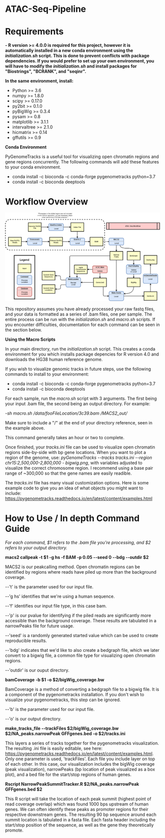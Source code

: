 # ATAC-Seq-Pipeline


# Requirements

  **- R version >= 4.0.0 is required for this project, however it is automatically installed in a new conda environment using the *initialization.sh* script. This is done to prevent conflicts with package dependencies. If you would prefer to set up your own environment, you will have to modify the *initialization.sh* and install packages for "Biostrings", "BCRANK", and "seqinr".**
  
  **In the same environment, install:**
  - Python >= 3.6
  - numpy >= 1.8.0 
  - scipy >= 0.17.0
  - py2bit >= 0.1.0
  - pyBigWig >= 0.3.4
  - pysam >= 0.8
  - matplotlib >= 3.1.1
  - intervaltree >= 2.1.0
  - hicmatrix >= 0.14
  - gffutils >= 0.9

**Conda Environment**

PyGenomeTracks is a useful tool for visualizing open chromatin regions and gene regions concurrently. The following commands will add these features to your conda environment.

  - conda install -c bioconda -c conda-forge pygenometracks python=3.7
  - conda install -c bioconda deeptools

# Workflow Overview

![ImageOfWorkflow](https://github.com/CalebPecka/ATAC-Seq-Pipeline/blob/master/WorkflowDiagram.png)

This repository assumes you have already processed your raw fastq files, and your data is formatted as a series of .bam files, one per sample. The entire process can be run with the *initialization.sh* and *macro.sh* scripts. If you encounter difficulties, documentation for each command can be seen in the section below.

**Using the Macro Scripts**

In your main directory, run the *initialization.sh* script. This creates a conda environment for you which installs package depencies for R version 4.0 and downloads the HG38 human reference genome.

If you wish to visualize genomic tracks in future steps, use the following commands to install to your environment:
  - conda install -c bioconda -c conda-forge pygenometracks python=3.7
  - conda install -c bioconda deeptools
  
For each sample, run the *macro.sh* script with 3 arguments. The first being your input .bam file, the second being an output directory.
For example:

  -*sh macro.sh /data/fooFileLocation/3c39.bam /MACS2_out/*
  
  Make sure to include a "/" at the end of your directory reference, seen in the example above.
  
This command generally takes an hour or two to complete.

Once finished, your *tracks.ini* file can be used to visualize open chromatin regions side-by-side with bp gene locations. When you want to plot a region of the genome, use: *pyGenomeTracks --tracks tracks.ini --region chr15:2,500,000-2,800,000 - bigwig.png*, with variables adjusted to visualize the correct chromosome region. I recommend using a base pair range of ~300,000 so that the gene names are easily readible.

The *tracks.ini* file has many visual customization options. Here is some example code to give you an idea of what objects you might want to include: https://pygenometracks.readthedocs.io/en/latest/content/examples.html

# How to Use / In depth Command Guide

*For each command, $1 refers to the .bam file you're processing, and $2 refers to your output directory.*

**macs2 callpeak -t $1 -g hs -f BAM -p 0.05 --seed 0 --bdg --outdir $2**

MACS2 is our peakcalling method. Open chromatin regions can be identified by regions where reads have piled up more than the background coverage.

  --'t' is the parameter used for our input file.
  
  --'g hs' identifies that we're using a human sequence.
  
  --'f' identifies our input file type, in this case bam.
  
  --'p' is our pvalue for identifying if the piled reads are significantly more accessible than the background coverage. These results are tabulated in a narrowPeaks file for future usage.
  
  --'seed' is a randomly generated started value which can be used to create reproducible results.
  
  --'bdg' indicates that we'd like to also create a bedgraph file, which we later convert to a bigwig file, a common file type for visualizing open chromatin regions.
  
  --'outdir' is our ouput directory.


**bamCoverage -b $1 -o $2/bigWig_coverage.bw**

BamCoverage is a method of converting a bedgraph file to a bigwig file. It is a component of the pygenometracks installation. If you don't wish to visualize your pygenometracks, this step can be ignored.

  --'b' is the parameter used for our input file.
  
  --'o' is our output directory.
  
  
**make_tracks_file --trackFiles $2/bigWig_coverage.bw $2/NA_peaks.narrowPeak GFFgenes.bed -o $2/tracks.ini**

This layers a series of tracks together for the pygenometracks visualization. The resulting .ini file is easily editable, see here: https://pygenometracks.readthedocs.io/en/latest/content/examples.html. Only one parameter is used, 'trackFiles'. Each file you include layer on top of each other. In this case, our visualization includes the bigWig coverage (peak visualization), narrowPeaks (bp location of peak visualized as a box plot), and a bed file for the start/stop regions of human genes.

**Rscript NarrowPeakSummitTracker.R $2/NA_peaks.narrowPeak GFFgenes.bed $2**

This R script will take the location of each peak summit (highest point of read coverage overlap) which was found 1000 bps upstream of human genes. We can often identify these peaks as promoter regions for their respective downstream genes. The resulting 90 bp sequence around each summit location is tabulated in a fasta file. Each fasta header including the start/stop position of the sequence, as well as the gene they theoretically promote.
